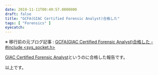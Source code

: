 ```yaml
---
date: 2019-11-11T00:49:57.0000000
draft: false
title: "GCFA(GIAC Certified Forensic Analyst)合格した"
tags: [ "Forensics" ]
eyecatch: 
---
```


※ 移行前の元ブログ記事 : [GCFA(GIAC Certified Forensic Analyst)合格した - #include <sys_socket.h>](https://socketo.hatenablog.jp/entry/2019/11/11/004957)

[GIAC Certified Forensic Analyst](https://www.giac.org/certification/certified-forensic-analyst-gcfa)というのに合格した報告です。

以上です。